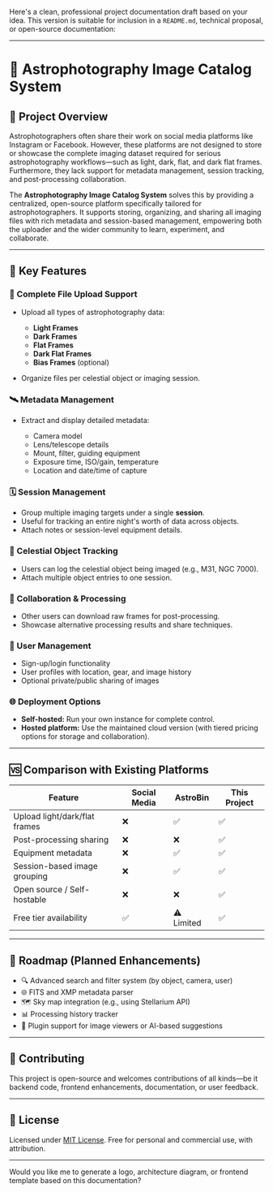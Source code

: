 Here's a clean, professional project documentation draft based on your idea. This version is suitable for inclusion in a `README.md`, technical proposal, or open-source documentation:

---

# 🌌 Astrophotography Image Catalog System

## 📘 Project Overview

Astrophotographers often share their work on social media platforms like Instagram or Facebook. However, these platforms are not designed to store or showcase the complete imaging dataset required for serious astrophotography workflows—such as light, dark, flat, and dark flat frames. Furthermore, they lack support for metadata management, session tracking, and post-processing collaboration.

The **Astrophotography Image Catalog System** solves this by providing a centralized, open-source platform specifically tailored for astrophotographers. It supports storing, organizing, and sharing all imaging files with rich metadata and session-based management, empowering both the uploader and the wider community to learn, experiment, and collaborate.

---

## 🎯 Key Features

### 📂 Complete File Upload Support

* Upload all types of astrophotography data:

  * **Light Frames**
  * **Dark Frames**
  * **Flat Frames**
  * **Dark Flat Frames**
  * **Bias Frames** (optional)
* Organize files per celestial object or imaging session.

### 🛰 Metadata Management

* Extract and display detailed metadata:

  * Camera model
  * Lens/telescope details
  * Mount, filter, guiding equipment
  * Exposure time, ISO/gain, temperature
  * Location and date/time of capture

### 🗓 Session Management

* Group multiple imaging targets under a single **session**.
* Useful for tracking an entire night's worth of data across objects.
* Attach notes or session-level equipment details.

### 🌠 Celestial Object Tracking

* Users can log the celestial object being imaged (e.g., M31, NGC 7000).
* Attach multiple object entries to one session.

### 🧪 Collaboration & Processing

* Other users can download raw frames for post-processing.
* Showcase alternative processing results and share techniques.

### 👤 User Management

* Sign-up/login functionality
* User profiles with location, gear, and image history
* Optional private/public sharing of images

### 🌐 Deployment Options

* **Self-hosted:** Run your own instance for complete control.
* **Hosted platform:** Use the maintained cloud version (with tiered pricing options for storage and collaboration).

---

## 🆚 Comparison with Existing Platforms

| Feature                       | Social Media | AstroBin   | **This Project** |
| ----------------------------- | ------------ | ---------- | ---------------- |
| Upload light/dark/flat frames | ❌            | ✅          | ✅                |
| Post-processing sharing       | ❌            | ❌          | ✅                |
| Equipment metadata            | ❌            | ✅          | ✅                |
| Session-based image grouping  | ❌            | ✅          | ✅                |
| Open source / Self-hostable   | ❌            | ❌          | ✅                |
| Free tier availability        | ✅            | ⚠️ Limited | ✅                |

---

## 🚧 Roadmap (Planned Enhancements)

* 🔍 Advanced search and filter system (by object, camera, user)
* 🌐 FITS and XMP metadata parser
* 🗺 Sky map integration (e.g., using Stellarium API)
* 📊 Processing history tracker
* 🧩 Plugin support for image viewers or AI-based suggestions

---

## 🤝 Contributing

This project is open-source and welcomes contributions of all kinds—be it backend code, frontend enhancements, documentation, or user feedback.

---

## 📜 License

Licensed under [MIT License](LICENSE). Free for personal and commercial use, with attribution.

---

Would you like me to generate a logo, architecture diagram, or frontend template based on this documentation?

